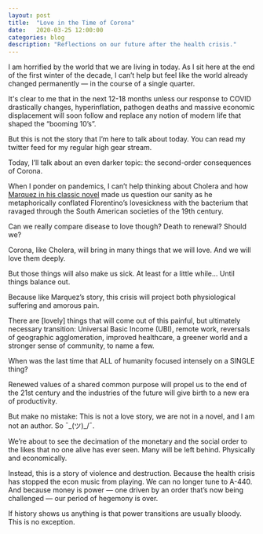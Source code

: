 ```yaml
---
layout: post
title:  "Love in the Time of Corona"
date:   2020-03-25 12:00:00
categories: blog
description: "Reflections on our future after the health crisis."
---
```


I am horrified by the world that we are living in today. As I sit here at the end of the first winter of the decade, I can’t help but feel like the world already changed permanently — in the course of a single quarter. 

It's clear to me that in the next 12-18 months unless our response to COVID drastically changes, hyperinflation, pathogen deaths and massive economic displacement will soon follow and replace any notion of modern life that shaped the “booming 10’s”. 

But this is not the story that I’m here to talk about today. You can read my twitter feed for my regular high gear stream.

Today, I’ll talk about an even darker topic: the second-order consequences of Corona. 

When I ponder on pandemics, I can’t help thinking about Cholera and how [Marquez in his classic novel][marquez] made us question our sanity as he metaphorically conflated Florentino’s lovesickness with the bacterium that ravaged through the South American societies of the 19th century.

Can we really compare disease to love though? Death to renewal? Should we?

Corona, like Cholera, will bring in many things that we will love. And we will love them deeply. 

But those things will also make us sick. At least for a little while... Until things balance out.

Because like Marquez’s story, this crisis will project both physiological suffering and amorous pain.

There are [lovely] things that will come out of this painful, but ultimately necessary transition: Universal Basic Income (UBI), remote work, reversals of geographic agglomeration, improved healthcare, a greener world and a stronger sense of community, to name a few.

When was the last time that ALL of humanity focused intensely on a SINGLE thing?

Renewed values of a shared common purpose will propel us to the end of the 21st century and the industries of the future will give birth to a new era of productivity.

But make no mistake: This is not a love story, we are not in a novel, and I am not an author. So  ¯\_(ツ)_/¯.

We’re about to see the decimation of the monetary and the social order to the likes that no one alive has ever seen. Many will be left behind. Physically and economically.

Instead, this is a story of violence and destruction. Because the health crisis has stopped the econ music from playing. We can no longer tune to A-440. And because money is power — one driven by an order that’s now being challenged — our period of hegemony is over. 

If history shows us anything is that power transitions are usually bloody. This is no exception.

[marquez]: https://en.wikipedia.org/wiki/Love_in_the_Time_of_Cholera
